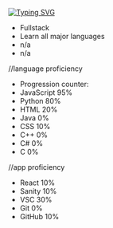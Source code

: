 
[![Typing SVG](https://readme-typing-svg.demolab.com?font=Comic+Sans&duration=4500&pause=1000&width=435&lines=Wasssup+%E2%98%95)](https://git.io/typing-svg)

<!DOCTYPE html>
 <html>
  <head>
   <title>GOAL</title>
  </head>
 <div id="Want to be / do"> 
  <body>
   <ul>
    <li>Fullstack</li>
    <li>Learn all major languages</li>
    <li>n/a</li>
    <li>n/a</li>
   </ul>
  </body>
 </div>
 </html>
 
//language proficiency
- Progression counter:
- JavaScript 95%
- Python 80%
- HTML 20%
- Java 0%
- CSS 10%
- C++ 0%
- C# 0%
- C 0%

 //app proficiency
- React 10%
- Sanity 10%
- VSC 30%
- Git 0%
- GitHub 10%
